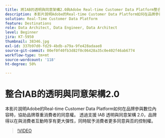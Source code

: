 ```yaml
---
title: 將IAB的透明與同意架構2.0與Adobe Real-time Customer Data Platform整合
description: 本影片說明Adobe的Real-time Customer Data Platform如何在品牌參與數位內容時，協助品牌尊重消費者的同意權。 透過支援 IAB 透明與同意架構 2.0，品牌得以在與消費者互動時享有更大彈性，同時賦予消費者更多同意與否的控制權。
solution: Real-Time Customer Data Platform
feature: Destinations
role: Data Architect, Data Engineer, Data Architect
level: Beginner
jira: KT-5950
thumbnail: 38346.jpg
exl-id: 337b97d0-fd29-4bdb-a79a-9fe428adaae8
source-git-commit: 00ef0f40fb3d82f0c06428a35c0e402f46ab6774
workflow-type: tm+mt
source-wordcount: '118'
ht-degree: 50%

---
```


# 整合IAB的透明與同意架構2.0

本影片說明Adobe的Real-time Customer Data Platform如何在品牌參與數位內容時，協助品牌尊重消費者的同意權。 透過支援 IAB 透明與同意架構 2.0，品牌得以在與消費者互動時享有更大彈性，同時賦予消費者更多同意與否的控制權。

>[!VIDEO](https://video.tv.adobe.com/v/38346?learn=on)
